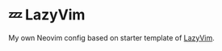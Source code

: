 # 💤 LazyVim

My own Neovim config based on starter template of [LazyVim](https://github.com/LazyVim/LazyVim).
